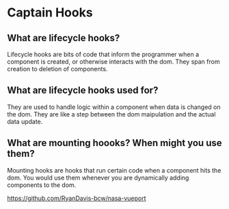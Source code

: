 # Captain Hooks

## What are lifecycle hooks?
Lifecycle hooks are bits of code that inform the programmer when a component is created, or otherwise interacts with the dom. They span from creation to deletion of components.

## What are lifecycle hooks used for?
They are used to handle logic within a component when data is changed on the dom. They are like a step between the dom maipulation and the actual data update.
## What are mounting hoooks? When might you use them?
Mounting hooks are hooks that run certain code when a component hits the dom. You would use them whenever you are dynamically adding components to the dom.



https://github.com/RyanDavis-bcw/nasa-vueport